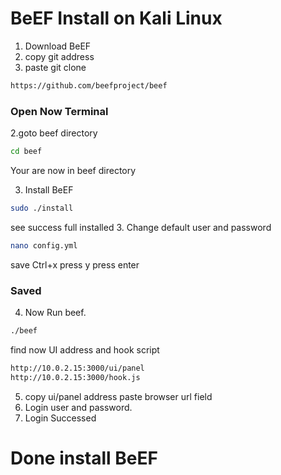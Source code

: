 # BeEF Install on Kali Linux
1. Download BeEF 
2. copy git address
3. paste git clone 
```bash
https://github.com/beefproject/beef
```
### Open Now Terminal

2.goto beef directory
```bash
cd beef
```
Your are now in beef directory

3. Install BeEF
```bash
sudo ./install
```
see success full installed 
3. Change default user and password
```bash
nano config.yml
```
save Ctrl+x press y press enter
### Saved
4. Now Run beef.
```bash
./beef
```
find now UI address and hook script
```bash 
http://10.0.2.15:3000/ui/panel
http://10.0.2.15:3000/hook.js
```
5. copy ui/panel address paste browser url field
6. Login user and password.
7. Login Successed
# Done install BeEF
